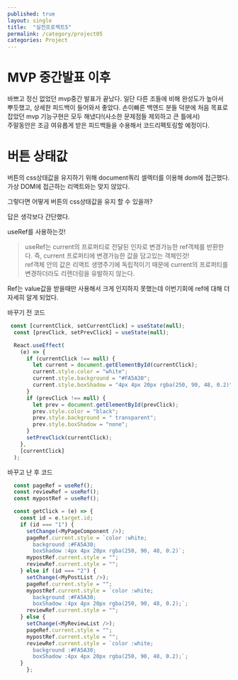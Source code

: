 ```yaml
---
published: true
layout: single
title:  "실전프로젝트5"
permalink: /category/project05
categories: Project
---
```


# MVP 중간발표 이후

바쁘고 정신 없었던 mvp중간 발표가 끝났다. 일단 다른 조들에 비해 완성도가 높아서 뿌듯했고, 상세한 피드백이 들어와서 좋았다.
손이빠른 백엔드 분들 덕분에 처음 목표로 잡았던 mvp 기능구현은 모두 해냈다!(사소한 문제점들 제외하고 큰 틀에서)  
주말동안은 조금 여유롭게 받은 피드백들을 수용해서 코드리펙토링할 예정이다.

# 버튼 상태값

버튼의 css상태값을 유지하기 위해 document쿼리 셀렉터를 이용해 dom에 접근했다.  
 가상 DOM에 접근하는 리액트와는 맞지 않았다.  

 그렇다면 어떻게 버튼의 css상태값을 유지 할 수 있을까?

 답은 생각보다 간단했다.

 useRef를 사용하는것!
 > useRef는 current의 프로퍼티로 전달된 인자로 변경가능한 ref객체를 반환한다. 즉, current 프로퍼티에 변경가능한 값을 담고있는 객체인것!    
 ref객체 안의 값은 리액트 생명주기에 독립적이기 때문에 current의 프로퍼티를 변경하더라도 리렌더링을 유발하지 않는다.

Ref는 value값을 받을때만 사용해서 크게 인지하지 못했는데 이번기회에 ref에 대해 더 자세히 알게 되었다.


바꾸기 전 코드
```js
 const [currentClick, setCurrentClick] = useState(null);
  const [prevClick, setPrevClick] = useState(null);

  React.useEffect(
    (e) => {
      if (currentClick !== null) {
        let current = document.getElementById(currentClick);
        current.style.color = "white";
        current.style.background = "#FA5A30";
        current.style.boxShadow = "4px 4px 20px rgba(250, 90, 48, 0.2)";
      }
      if (prevClick !== null) {
        let prev = document.getElementById(prevClick);
        prev.style.color = "black";
        prev.style.background = " transparent";
        prev.style.boxShadow = "none";
      }
      setPrevClick(currentClick);
    },
    [currentClick]
  );

```

바꾸고 난 후 코드
```js
  const pageRef = useRef();
  const reviewRef = useRef();
  const mypostRef = useRef();

  const getClick = (e) => {
    const id = e.target.id;
    if (id === "1") {
      setChange(<MyPageComponent />);
      pageRef.current.style = `color :white; 
        background :#FA5A30; 
        boxShadow :4px 4px 20px rgba(250, 90, 48, 0.2)`;
      mypostRef.current.style = "";
      reviewRef.current.style = "";
    } else if (id === "2") {
      setChange(<MyPostList />);
      pageRef.current.style = "";
      mypostRef.current.style = `color :white; 
        background :#FA5A30; 
        boxShadow :4px 4px 20px rgba(250, 90, 48, 0.2);`;
      reviewRef.current.style = "";
    } else {
      setChange(<MyReviewList />);
      pageRef.current.style = "";
      mypostRef.current.style = "";
      reviewRef.current.style = `color :white; 
        background :#FA5A30; 
        boxShadow :4px 4px 20px rgba(250, 90, 48, 0.2);`;
    }
      };
```


